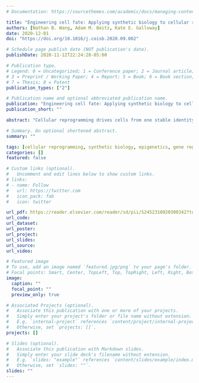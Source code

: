```yaml
---
# Documentation: https://sourcethemes.com/academic/docs/managing-content/

title: "Engineering cell fate: Applying synthetic biology to cellular reprogramming"
authors: [Nathan B. Wang, Adam M. Beitz, Kate E. Galloway]
date: 2020-12-01
doi: "https://doi.org/10.1016/j.coisb.2020.09.002"

# Schedule page publish date (NOT publication's date).
publishDate: 2020-11-12T22:24:28-05:00

# Publication type.
# Legend: 0 = Uncategorized; 1 = Conference paper; 2 = Journal article;
# 3 = Preprint / Working Paper; 4 = Report; 5 = Book; 6 = Book section;
# 7 = Thesis; 8 = Patent
publication_types: ["2"]

# Publication name and optional abbreviated publication name.
publication: "Engineering cell fate: Applying synthetic biology to cellular reprogramming"
publication_short: ""

abstract: "Cellular reprogramming drives cells from one stable identity to a new cell fate. By generating a diversity of previously inaccessible cell types from diverse genetic backgrounds, cellular reprogramming is rapidly transforming how we study disease. However, low efficiency and limited maturity have limited the adoption of in vitro-derived cellular models. To overcome these limitations and improve mechanistic understanding of cellular reprogramming, a host of synthetic biology tools have been deployed. Recent synthetic biology approaches have advanced reprogramming by tackling three significant challenges to reprogramming: delivery of reprogramming factors, epigenetic roadblocks, and latent donor identity. In addition, emerging insight from the molecular systems biology of reprogramming reveal how systems-level drivers of reprogramming can be harnessed to further advance reprogramming technologies. Furthermore, recently developed synthetic biology tools offer new modes for engineering cell fate."

# Summary. An optional shortened abstract.
summary: ""

tags: [cellular reprogramming, synthetic biology, epigenetics, gene regulatory networks, delivery, latent donor identity, signaling, cell state, cell fate, gene circuits, lineage tracing, barcoding]
categories: []
featured: false

# Custom links (optional).
#   Uncomment and edit lines below to show custom links.
# links:
# - name: Follow
#   url: https://twitter.com
#   icon_pack: fab
#   icon: twitter

url_pdf: https://reader.elsevier.com/reader/sd/pii/S2452310020300342?token=782F4BB89FCFEE7931481605E00F4C76E4C6043405D607B3132A08AAA05B2C1386A711A928A5BB1D028C312ACFC1E86C
url_code:
url_dataset:
url_poster:
url_project:
url_slides:
url_source:
url_video:

# Featured image
# To use, add an image named `featured.jpg/png` to your page's folder. 
# Focal points: Smart, Center, TopLeft, Top, TopRight, Left, Right, BottomLeft, Bottom, BottomRight.
image:
  caption: ""
  focal_point: ""
  preview_only: true

# Associated Projects (optional).
#   Associate this publication with one or more of your projects.
#   Simply enter your project's folder or file name without extension.
#   E.g. `internal-project` references `content/project/internal-project/index.md`.
#   Otherwise, set `projects: []`.
projects: []

# Slides (optional).
#   Associate this publication with Markdown slides.
#   Simply enter your slide deck's filename without extension.
#   E.g. `slides: "example"` references `content/slides/example/index.md`.
#   Otherwise, set `slides: ""`.
slides: ""
---
```

